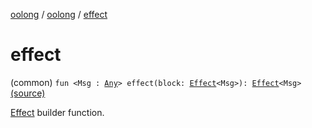 [oolong](../index.md) / [oolong](index.md) / [effect](./effect.md)

# effect

(common) `fun <Msg : `[`Any`](https://kotlinlang.org/api/latest/jvm/stdlib/kotlin/-any/index.html)`> effect(block: `[`Effect`](-effect.md)`<Msg>): `[`Effect`](-effect.md)`<Msg>` [(source)](https://github.com/oolong-kt/oolong/tree/main/oolong/src/commonMain/kotlin/oolong/types.kt#L60)

[Effect](-effect.md) builder function.


